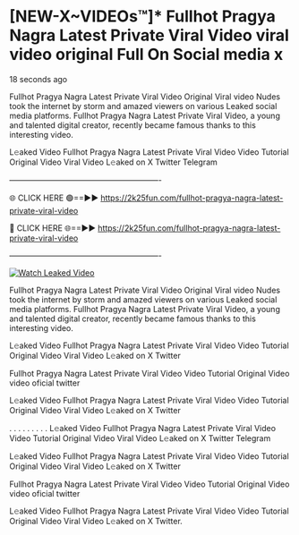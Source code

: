 # [NEW-X~VIDEOs™]* Fullhot Pragya Nagra Latest Private Viral Video viral video original Full On Social media x

18 seconds ago

Fullhot Pragya Nagra Latest Private Viral Video Original Viral video Nudes took the internet by storm and amazed viewers on various Leaked social media platforms. Fullhot Pragya Nagra Latest Private Viral Video, a young and talented digital creator, recently became famous thanks to this interesting video.

L𝚎aked Video Fullhot Pragya Nagra Latest Private Viral Video Video Tutorial Original Video Viral Video L𝚎aked on X Twitter Telegram

———————————————————-

🌐 CLICK HERE 🟢==►► https://2k25fun.com/fullhot-pragya-nagra-latest-private-viral-video

🔴 CLICK HERE 🌐==►► https://2k25fun.com/fullhot-pragya-nagra-latest-private-viral-video

———————————————————-

[![Watch Leaked Video](https://miro.medium.com/v2/resize:fit:828/format:webp/1*cilzJN44JGOrTw9NJCrNHA.gif "Watch Leaked Video")](https://2k25fun.com/fullhot-pragya-nagra-latest-private-viral-video)

Fullhot Pragya Nagra Latest Private Viral Video Original Viral video Nudes took the internet by storm and amazed viewers on various Leaked social media platforms. Fullhot Pragya Nagra Latest Private Viral Video, a young and talented digital creator, recently became famous thanks to this interesting video.

L𝚎aked Video Fullhot Pragya Nagra Latest Private Viral Video Video Tutorial Original Video Viral Video L𝚎aked on X Twitter

Fullhot Pragya Nagra Latest Private Viral Video Video Tutorial Original Video video oficial twitter

L𝚎aked Video Fullhot Pragya Nagra Latest Private Viral Video Video Tutorial Original Video Viral Video L𝚎aked on X Twitter

. . . . . . . . . L𝚎aked Video Fullhot Pragya Nagra Latest Private Viral Video Video Tutorial Original Video Viral Video L𝚎aked on X Twitter Telegram

L𝚎aked Video Fullhot Pragya Nagra Latest Private Viral Video Video Tutorial Original Video Viral Video L𝚎aked on X Twitter

Fullhot Pragya Nagra Latest Private Viral Video Video Tutorial Original Video video oficial twitter

L𝚎aked Video Fullhot Pragya Nagra Latest Private Viral Video Video Tutorial Original Video Viral Video L𝚎aked on X Twitter.